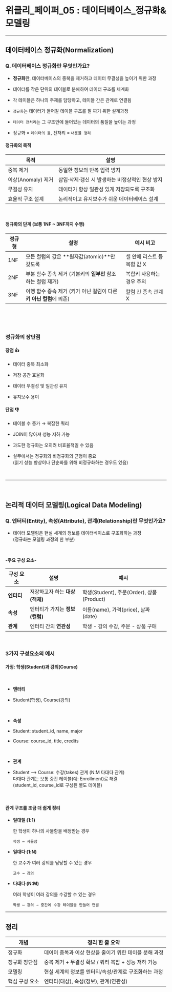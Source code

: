 # 위클리\_페이퍼\_05 : 데이터베이스\_정규화&모델링

---

## 데이터베이스 정규화(Normalization)

### Q. 데이터베이스 정규화란 무엇인가요?

- **정규화**란, 데이터베이스의 중복을 제거하고 데이터 무결성을 높이기 위한 과정

- 데이터를 작은 단위의 테이블로 분해하여 데이터 구조를 체계화

- 각 테이블은 하나의 주제를 담당하고, 테이블 간은 관계로 연결됨

- `정규화`는 데이터가 들어갈 테이블 구조를 잘 짜기 위한 설계과정

- `데이터 전처리`는 그 구조안에 들어있는 데이터의 품질을 높이는 과정

- 정규화 = `데이터의 틀`, 전처리 = `내용물 정리`

#### 정규화의 목적

| 목적               | 설명                                            |
| ------------------ | ----------------------------------------------- |
| 중복 제거          | 동일한 정보의 반복 입력 방지                    |
| 이상(Anomaly) 제거 | 삽입·삭제·갱신 시 발생하는 비정상적인 현상 방지 |
| 무결성 유지        | 데이터가 항상 일관성 있게 저장되도록 구조화     |
| 효율적 구조 설계   | 논리적이고 유지보수가 쉬운 데이터베이스 설계    |

<br>

#### 정규화의 단계 (보통 1NF ~ 3NF까지 수행)

| 정규형 | 설명                                                                | 예시 비고                   |
| ------ | ------------------------------------------------------------------- | --------------------------- |
| 1NF    | 모든 컬럼의 값은 \*\*원자값(atomic)\*\*만 갖도록                    | 셀 안에 리스트 등 복합 값 X |
| 2NF    | 부분 함수 종속 제거 (기본키의 **일부만** 참조하는 컬럼 제거)        | 복합키 사용하는 경우 주의   |
| 3NF    | 이행 함수 종속 제거 (키가 아닌 컬럼이 다른 **키 아닌 컬럼**에 의존) | 칼럼 간 종속 관계 X         |

<br>
<br>
<br>

### 정규화의 장단점

#### 장점 👍

- 데이터 중복 최소화

- 저장 공간 효율화

- 데이터 무결성 및 일관성 유지

- 유지보수 용이

#### 단점 👎

- 테이블 수 증가 → 복잡한 쿼리

- JOIN이 많아져 성능 저하 가능

- 과도한 정규화는 오히려 비효율적일 수 있음

- 실무에서는 정규화와 비정규화의 균형이 중요  
  (읽기 성능 향상이나 단순화를 위해 비정규화하는 경우도 있음)

<br>

---

<br>

## 논리적 데이터 모델링(Logical Data Modeling)

### Q. 엔터티(Entity), 속성(Attribute), 관계(Relationship)란 무엇인가요?

- 데이터 모델링은 현실 세계의 정보를 데이터베이스로 구조화하는 과정  
  (정규화는 모델링 과정의 한 부분)

<br>

**-주요 구성 요소-**

| 구성 요소  | 설명                           | 예시                                      |
| ---------- | ------------------------------ | ----------------------------------------- |
| **엔터티** | 저장하고자 하는 **대상(객체)** | 학생(Student), 주문(Order), 상품(Product) |
| **속성**   | 엔터티가 가지는 **정보(컬럼)** | 이름(name), 가격(price), 날짜(date)       |
| **관계**   | 엔터티 간의 **연관성**         | 학생 - 강의 수강, 주문 - 상품 구매        |

<br>

### 3가지 구성요소의 예시

#### 가정: 학생(Student)과 강의(Course)

<br>

- **엔터티**

- Student(학생), Course(강의)

<br>

- **속성**

- Student: student_id, name, major

- Course: course_id, title, credits

<br>

- **관계**

- Student ⟶ Course: 수강(takes) 관계 (N:M 다대다 관계)  
  다대다 관계는 보통 중간 테이블(예: Enrollment)로 해결  
  (student_id, course_id로 구성된 별도 테이블)

<br>

#### 관계 구조를 조금 더 쉽게 정리

- **일대일 (1:1)**

  한 학생이 하나의 사물함을 배정받는 경우  

  `학생 ↔ 사물함`

- **일대다 (1:N)**

  한 교수가 여러 강의를 담당할 수 있는 경우  

  `교수 → 강의`

- **다대다 (N:M)**

  여러 학생이 여러 강의를 수강할 수 있는 경우  

  `학생 ↔ 강의 → 중간에 수강 테이블을 만들어 연결`

---

## 정리

| 개념           | 정리 한 줄 요약                                        |
| -------------- | ------------------------------------------------------ |
| 정규화         | 데이터 중복과 이상 현상을 줄이기 위한 테이블 분해 과정 |
| 정규화 장단점  | 중복 제거 + 무결성 확보 / 쿼리 복잡 + 성능 저하 가능   |
| 모델링         | 현실 세계의 정보를 엔터티/속성/관계로 구조화하는 과정  |
| 핵심 구성 요소 | 엔터티(대상), 속성(정보), 관계(연관성)                 |

